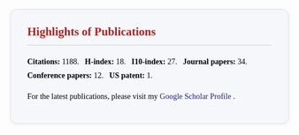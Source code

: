<div class="yz-section" style="background-color: #f5f7fa; padding: 22px 30px; margin-bottom: 28px; border-radius: 12px; border: 1px solid #e0e0e0; box-shadow: 0 2px 6px rgba(0,0,0,0.05); font-family: Georgia, Cambria, 'Times New Roman', serif; color: #000000; line-height: 1.8;">
  <h2 style="color: #B22222; font-family: Georgia, Cambria, 'Times New Roman', serif; font-weight: bold; border-bottom: 1px solid #d0d0d0; padding-bottom: 4px; margin-top: 0;">
    Highlights of Publications
  </h2>
  
  <p style="margin: 10px 0;">
    <span style="font-weight: bold;">Citations:</span> 1188.&nbsp;&nbsp;
    <span style="font-weight: bold;">H-index:</span> 18.&nbsp;&nbsp;
    <span style="font-weight: bold;">I10-index:</span> 27.&nbsp;&nbsp;
    <span style="font-weight: bold;">Journal papers:</span> 34.&nbsp;&nbsp;
    <span style="font-weight: bold;">Conference papers:</span> 12.&nbsp;&nbsp;
    <span style="font-weight: bold;">US patent:</span> 1.
  </p>

  <p style="margin-top: 12px;">
    For the latest publications, please visit my 
    <a href="https://scholar.google.com/citations?hl=zh-TW&user=020190QAAAAJ" target="_blank" style="color: #1A237E; text-decoration: none;">
      Google Scholar Profile
    </a>.
  </p>
</div>

